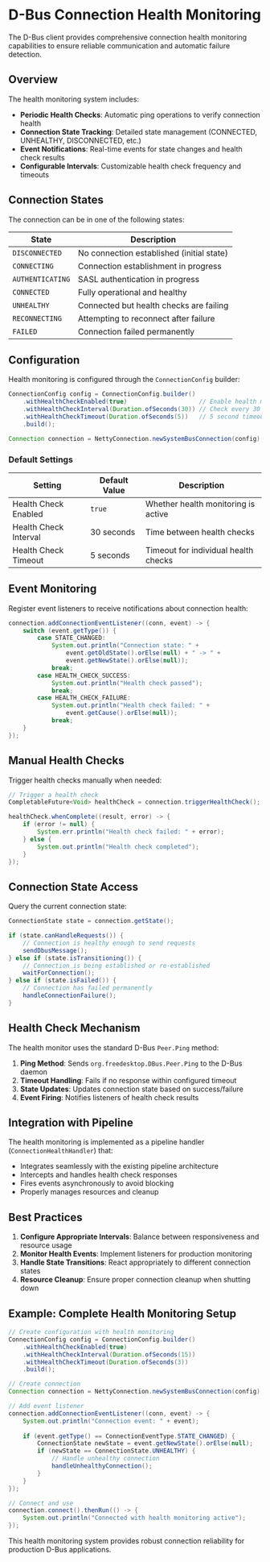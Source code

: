 # D-Bus Connection Health Monitoring

The D-Bus client provides comprehensive connection health monitoring capabilities to ensure reliable communication and automatic failure detection.

## Overview

The health monitoring system includes:
- **Periodic Health Checks**: Automatic ping operations to verify connection health
- **Connection State Tracking**: Detailed state management (CONNECTED, UNHEALTHY, DISCONNECTED, etc.)
- **Event Notifications**: Real-time events for state changes and health check results
- **Configurable Intervals**: Customizable health check frequency and timeouts

## Connection States

The connection can be in one of the following states:

| State | Description |
|-------|-------------|
| `DISCONNECTED` | No connection established (initial state) |
| `CONNECTING` | Connection establishment in progress |
| `AUTHENTICATING` | SASL authentication in progress |
| `CONNECTED` | Fully operational and healthy |
| `UNHEALTHY` | Connected but health checks are failing |
| `RECONNECTING` | Attempting to reconnect after failure |
| `FAILED` | Connection failed permanently |

## Configuration

Health monitoring is configured through the `ConnectionConfig` builder:

```java
ConnectionConfig config = ConnectionConfig.builder()
    .withHealthCheckEnabled(true)                    // Enable health monitoring
    .withHealthCheckInterval(Duration.ofSeconds(30)) // Check every 30 seconds
    .withHealthCheckTimeout(Duration.ofSeconds(5))   // 5 second timeout per check
    .build();

Connection connection = NettyConnection.newSystemBusConnection(config);
```

### Default Settings

| Setting | Default Value | Description |
|---------|---------------|-------------|
| Health Check Enabled | `true` | Whether health monitoring is active |
| Health Check Interval | 30 seconds | Time between health checks |
| Health Check Timeout | 5 seconds | Timeout for individual health checks |

## Event Monitoring

Register event listeners to receive notifications about connection health:

```java
connection.addConnectionEventListener((conn, event) -> {
    switch (event.getType()) {
        case STATE_CHANGED:
            System.out.println("Connection state: " + 
                event.getOldState().orElse(null) + " -> " + 
                event.getNewState().orElse(null));
            break;
        case HEALTH_CHECK_SUCCESS:
            System.out.println("Health check passed");
            break;
        case HEALTH_CHECK_FAILURE:
            System.out.println("Health check failed: " + 
                event.getCause().orElse(null));
            break;
    }
});
```

## Manual Health Checks

Trigger health checks manually when needed:

```java
// Trigger a health check
CompletableFuture<Void> healthCheck = connection.triggerHealthCheck();

healthCheck.whenComplete((result, error) -> {
    if (error != null) {
        System.err.println("Health check failed: " + error);
    } else {
        System.out.println("Health check completed");
    }
});
```

## Connection State Access

Query the current connection state:

```java
ConnectionState state = connection.getState();

if (state.canHandleRequests()) {
    // Connection is healthy enough to send requests
    sendDbusMessage();
} else if (state.isTransitioning()) {
    // Connection is being established or re-established
    waitForConnection();
} else if (state.isFailed()) {
    // Connection has failed permanently
    handleConnectionFailure();
}
```

## Health Check Mechanism

The health monitor uses the standard D-Bus `Peer.Ping` method:

1. **Ping Method**: Sends `org.freedesktop.DBus.Peer.Ping` to the D-Bus daemon
2. **Timeout Handling**: Fails if no response within configured timeout
3. **State Updates**: Updates connection state based on success/failure
4. **Event Firing**: Notifies listeners of health check results

## Integration with Pipeline

The health monitoring is implemented as a pipeline handler (`ConnectionHealthHandler`) that:
- Integrates seamlessly with the existing pipeline architecture
- Intercepts and handles health check responses
- Fires events asynchronously to avoid blocking
- Properly manages resources and cleanup

## Best Practices

1. **Configure Appropriate Intervals**: Balance between responsiveness and resource usage
2. **Monitor Health Events**: Implement listeners for production monitoring
3. **Handle State Transitions**: React appropriately to different connection states
4. **Resource Cleanup**: Ensure proper connection cleanup when shutting down

## Example: Complete Health Monitoring Setup

```java
// Create configuration with health monitoring
ConnectionConfig config = ConnectionConfig.builder()
    .withHealthCheckEnabled(true)
    .withHealthCheckInterval(Duration.ofSeconds(15))
    .withHealthCheckTimeout(Duration.ofSeconds(3))
    .build();

// Create connection
Connection connection = NettyConnection.newSystemBusConnection(config);

// Add event listener
connection.addConnectionEventListener((conn, event) -> {
    System.out.println("Connection event: " + event);
    
    if (event.getType() == ConnectionEventType.STATE_CHANGED) {
        ConnectionState newState = event.getNewState().orElse(null);
        if (newState == ConnectionState.UNHEALTHY) {
            // Handle unhealthy connection
            handleUnhealthyConnection();
        }
    }
});

// Connect and use
connection.connect().thenRun(() -> {
    System.out.println("Connected with health monitoring active");
});
```

This health monitoring system provides robust connection reliability for production D-Bus applications.